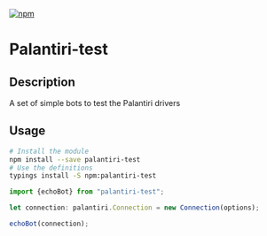 [![npm](https://img.shields.io/npm/v/palantiri-test.svg?maxAge=2592000)](https://www.npmjs.com/package/palantiri-test)

# Palantiri-test

## Description

A set of simple bots to test the Palantiri drivers

## Usage

````bash
# Install the module
npm install --save palantiri-test
# Use the definitions
typings install -S npm:palantiri-test
````

````typescript
import {echoBot} from "palantiri-test";

let connection: palantiri.Connection = new Connection(options);

echoBot(connection);
````
